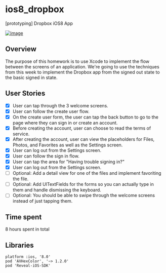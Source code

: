 ios8_dropbox
============

[prototyping] Dropbox iOS8 App

[![image](https://raw.githubusercontent.com/wiki/stanleyhlng/ios8_dropbox/assets/ios8_dropbox.gif)](https://raw.githubusercontent.com/wiki/stanleyhlng/ios8_dropbox/assets/ios8_dropbox.gif)

## Overview

The purpose of this homework is to use Xcode to implement the flow between the screens of an application. We're going to use the techniques from this week to implement the Dropbox app from the signed out state to the basic signed in state.

## User Stories

- [x] User can tap through the 3 welcome screens.
- [x] User can follow the create user flow.
- [x] On the create user form, the user can tap the back button to go to the page where they can sign in or create an account.
- [x] Before creating the account, user can choose to read the terms of service.
- [x] After creating the account, user can view the placeholders for Files, Photos, and Favorites as well as the Settings screen.
- [x] User can log out from the Settings screen.
- [x] User can follow the sign in flow.
- [x] User can tap the area for "Having trouble signing in?"
- [x] User can log out from the Settings screen.
- [ ] Optional: Add a detail view for one of the files and implement favoriting the file.
- [ ] Optional: Add UITextFields for the forms so you can actually type in them and handle dismissing the keyboard.
- [ ] Optional: You should be able to swipe through the welcome screens instead of just tapping them.

## Time spent
8 hours spent in total

## Libraries
```
platform :ios, '8.0'
pod 'AVHexColor', '~> 1.2.0'
pod 'Reveal-iOS-SDK'
```
